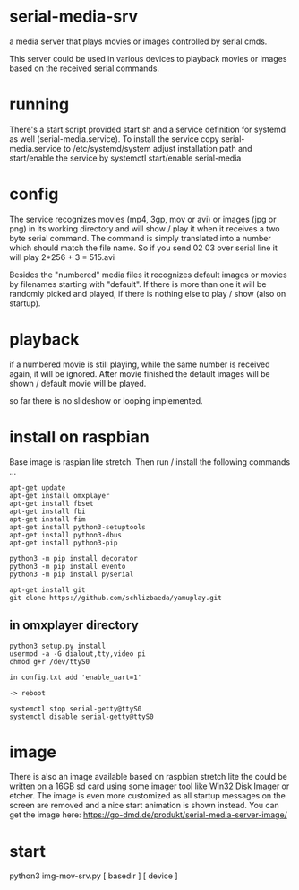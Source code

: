 # serial-media-srv
a media server that plays movies or images controlled by serial cmds.

This server could be used in various devices to playback movies or images based on the received serial commands.

# running

There's a start script provided start.sh and a service definition for systemd as well (serial-media.service).
To install the service copy serial-media.service to /etc/systemd/system adjust installation path and start/enable the service by systemctl start/enable serial-media

# config

The service recognizes movies (mp4, 3gp, mov or avi) or images (jpg or png) in its working directory and will show / play it when it receives a two byte serial
command. The command is simply translated into a number which should match the file name. So if you send 02 03 over serial line it will play 2*256 + 3 = 515.avi

Besides the "numbered" media files it recognizes default images or movies by filenames starting with "default". If there is more than one it will be randomly picked and played, if there is nothing else to play / show (also on startup).

# playback

if a numbered movie is still playing, while the same number is received again, it will be ignored. After movie finished the default images will be shown / default movie will be played.

so far there is no slideshow or looping implemented.

# install on raspbian

Base image is raspian lite stretch. Then run / install the following commands ...

```
apt-get update
apt-get install omxplayer
apt-get install fbset
apt-get install fbi
apt-get install fim
apt-get install python3-setuptools
apt-get install python3-dbus
apt-get install python3-pip

python3 -m pip install decorator
python3 -m pip install evento
python3 -m pip install pyserial

apt-get install git
git clone https://github.com/schlizbaeda/yamuplay.git
```

## in omxplayer directory

```
python3 setup.py install
usermod -a -G dialout,tty,video pi
chmod g+r /dev/ttyS0

in config.txt add 'enable_uart=1'

-> reboot

systemctl stop serial-getty@ttyS0
systemctl disable serial-getty@ttyS0
```

# image

There is also an image available based on raspbian stretch lite the could be written on a 16GB sd card using some imager tool
like Win32 Disk Imager or etcher. The image is even more customized as all startup messages on the screen are removed and a nice
start animation is shown instead. You can get the image here: https://go-dmd.de/produkt/serial-media-server-image/

# start

python3 img-mov-srv.py [ basedir ] [ device ]
